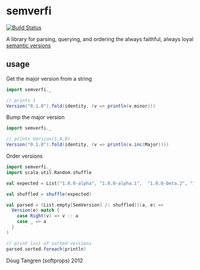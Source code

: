 # semverfi

[![Build Status](https://secure.travis-ci.org/softprops/semverfi.png)](http://travis-ci.org/softprops/semverfi)

A library for parsing, querying, and ordering the always faithful, always loyal [semantic versions][sv]

## usage

Get the major version from a string

```scala
import semverfi._

// prints 1
Version("0.1.0").fold(identity, (v => println(v.minor)))
```

Bump the major version

```scala
import semverfi._

// prints Version(1,0,0)
Version("0.1.0").fold(identity, (v => println(v.inc(Major))))
```

Order versions

```scala
import semverfi._
import scala.util.Random.shuffle

val expected = List("1.0.0-alpha", "1.0.0-alpha.1",  "1.0.0-beta.2", "1.0.0-beta.11", "1.0.0-rc.1", "1.0.0-rc.1+build.1", "1.0.0", "1.0.0+0.3.7", "1.3.7+build", "1.3.7+build.2.b8f12d7", "1.3.7+build.11.e0f985a")

val shuffled = shuffle(expected)

val parsed = (List.empty[SemVersion] /: shuffled)((a, e) =>
  Version(e) match {
    case Right(v) => v :: a
    case _ => a
  }
)

// print list of sorted versions
parsed.sorted.foreach(println)
```

Doug Tangren (softprops) 2012

[sv]: http://semver.org/
